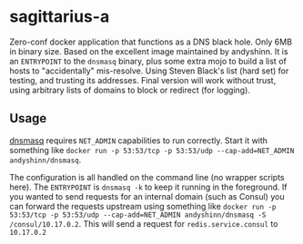 # sagittarius-a

Zero-conf docker application that functions as a DNS black hole. Only 6MB in binary size. Based on the excellent image maintained by andyshinn. It is an `ENTRYPOINT` to the `dnsmasq` binary, plus some extra mojo to build a list of hosts to "accidentally" mis-resolve. Using Steven Black's list (hard set) for testing, and trusting its addresses. Final version will work without trust, using arbitrary lists of domains to block or redirect (for logging).

## Usage

[dnsmasq][dnsmasq] requires `NET_ADMIN` capabilities to run correctly. Start it with something like `docker run -p 53:53/tcp -p 53:53/udp --cap-add=NET_ADMIN andyshinn/dnsmasq`.

The configuration is all handled on the command line (no wrapper scripts here). The `ENTRYPOINT` is `dnsmasq -k` to keep it running in the foreground. If you wanted to send requests for an internal domain (such as Consul) you can forward the requests upstream using something like `docker run -p 53:53/tcp -p 53:53/udp --cap-add=NET_ADMIN andyshinn/dnsmasq -S /consul/10.17.0.2`. This will send a request for `redis.service.consul` to `10.17.0.2`

[dnsmasq]: http://www.thekelleys.org.uk/dnsmasq/doc.html
